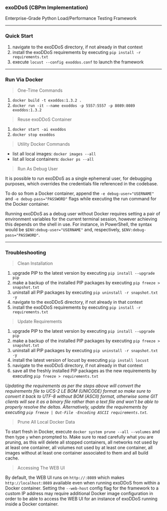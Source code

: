 ### exoDDoS (CBPm Implementation)
Enterprise-Grade Python Load/Performance Testing Framework

***

### Quick Start

1. navigate to the exoDDoS directory, if not already in that context
2. install the exoDDoS requirements by executing `pip install -r requirements.txt`
3. execute `locust --config exoddos.conf` to launch the framework

***

### Run Via Docker

> One-Time Commands

1. `docker build -t exoddos:1.3.2 .`
2. `docker run -it --name exoddos -p 5557:5557 -p 8089:8089 exoddos:1.3.2`

> Reuse exoDDoS Container

1. `docker start -ai exoddos`
2. `docker stop exoddos`

> Utility Docker Commands

- list all local images: `docker images --all`
- list all local containers: `docker ps --all`

> Run As Debug User

It is possible to run exoDDoS as a single ephemeral user, for debugging purposes, which overrides the credentials file referenced in the codebase.

To do so from a Docker container, append the `-e debug-user="USERNAME"` and `-e debug-pass="PASSWORD"` flags while executing the run command for the Docker container.

Running exoDDoS as a debug user without Docker requires setting a pair of environment variables for the current terminal session, however achieving this depends on the shell in use. For instance, in PowerShell, the syntax would be `$ENV:debug-user="USERNAME"` and, respectively, `$ENV:debug-pass="PASSWORD"`.

***

### Troubleshooting

> Clean Installation

1. upgrade PIP to the latest version by executing `pip install --upgrade pip`
2. make a backup of the installed PIP packages by executing `pip freeze > snapshot.txt`
3. uninstall all PIP packages by executing `pip uninstall -r snapshot.txt -y`
4. navigate to the exoDDoS directory, if not already in that context
5. install the exoDDoS requirements by executing `pip install -r requirements.txt`

> Update Requirements

1. upgrade PIP to the latest version by executing `pip install --upgrade pip`
2. make a backup of the installed PIP packages by executing `pip freeze > snapshot.txt`
3. uninstall all PIP packages by executing `pip uninstall -r snapshot.txt -y`
4. install the latest version of locust by executing `pip install locust`
5. navigate to the exoDDoS directory, if not already in that context
6. save all the freshly installed PIP packages as the new requirements by executing `pip freeze > requirements.txt`

*Updating the requirements as per the steps above will convert the requirements file to UCS-2 LE BOM (UNICODE) format so make sure to convert it back to UTF-8 without BOM (ASCII) format, otherwise some GIT clients will see it as a binary file rather than a text file and won't be able to properly resolve the deltas. Alternatively, update the requirements by executing `pip freeze | Out-File -Encoding ASCII requirements.txt`.*

> Prune All Local Docker Data

To start fresh in Docker, execute `docker system prune --all --volumes` and then type `y` when prompted to. Make sure to read carefully what you are pruning, as this will delete all stopped containers, all networks not used by at least one container, all volumes not used by at least one container, all images without at least one container associated to them and all build cache.

> Accessing The WEB UI

By default, the WEB UI runs on `http://:8089` which makes `http://localhost:8089` available even when running exoDDoS from within a Docker container. Setting the `--web-host` config flag for the framework to a custom IP address may require additional Docker image configuration in order to be able to access the WEB UI for an instance of exoDDoS running inside a Docker container.
